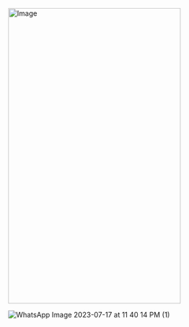 <img src="https://github.com/anupomm/ostad-livetest-module-10/assets/95094496/1e8663b1-7b9a-49ca-868b-b2fa518dfcd0" alt="Image" width="350" height="600">

![WhatsApp Image 2023-07-17 at 11 40 14 PM (1)](https://github.com/anupomm/ostad-livetest-module-10/assets/95094496/db9026c5-3487-4a71-b621-0e7973e56227)
